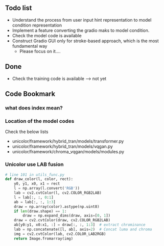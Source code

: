 ## Todo list

- Understand the process from user input hint representation to model condition representation
- Implement a feature converting the gradio maks to model condition.
- Check the model code is available
- Construct Gradio GUI only for stroke-based approach, which is the most fundamental way
  - Please focus on it....

## Done

- Check the training code is available --> not yet


## Code Bookmark


### what does index mean?

### Location of the model codes 

Check the below lists
- unicolor/framework/hybrid\_tran/models/transformer.py
- unicolor/framework/hybrid\_tran/models/vqgan.py
- unicolor/framework/chroma\_vqgan/models/modules.py

### Unicolor use LAB fusion

```python
# line 101 in utils_func.py 
def draw_color(l, color, rect):
    y0, y1, x0, x1 = rect
    l = np.array(l.convert('RGB'))
    lab = cv2.cvtColor(l, cv2.COLOR_RGB2LAB)
    l = lab[:, :, 0:1]  
    ab = lab[:, :, 1:3] 
    draw = np.array(color).astype(np.uint8)
    if len(draw.shape) == 1:
        draw = np.expand_dims(draw, axis=[0, 1])
    draw = cv2.cvtColor(draw, cv2.COLOR_RGB2LAB)
    ab[y0:y1, x0:x1, :] = draw[:, :, 1:3]  # extract chrominance
    lab = np.concatenate([l, ab], axis=2)  # Concat luma and chroma
    img = cv2.cvtColor(lab, cv2.COLOR_LAB2RGB)
    return Image.fromarray(img)
``` 

